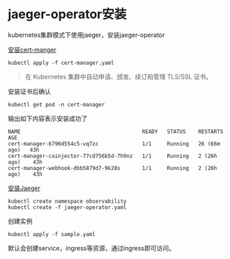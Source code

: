 # jaeger-operator安装

kubernetes集群模式下使用jaeger，安装jaeger-operator

[安装cert-manger](https://github.com/cert-manager/cert-manager)
```
kubectl apply -f cert-manager.yaml
```
> 在 Kubernetes 集群中自动申请、颁发、续订和管理 TLS/SSL 证书。

安装证书后确认
```
kubectl get pod -n cert-manager
```
输出如下内容表示安装成功了
```
NAME                                       READY   STATUS    RESTARTS       AGE
cert-manager-6796d554c5-vq7zc              1/1     Running   26 (66m ago)   43h
cert-manager-cainjector-77cd756b5d-7h9nz   1/1     Running   2 (26h ago)    43h
cert-manager-webhook-dbb5879d7-9k28s       1/1     Running   2 (26h ago)    43h
```

[安装Jaeger](https://www.jaegertracing.io/docs/1.62/operator/#tracing-and-debugging-the-operator)

```
kubectl create namespace observability
kubectl create -f jaeger-operator.yaml
```

创建实例
```
kubectl apply -f sample.yaml
```
默认会创建service，ingress等资源，通过ingress即可访问。
